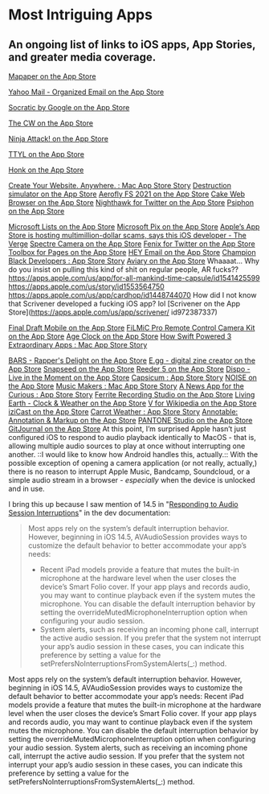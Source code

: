 # Most Intriguing Apps
## An ongoing list of links to iOS apps, App Stories, and greater media coverage.

[‎Mapaper on the App Store](https://apps.apple.com/us/app/mapaper/id1546487705)

[‎Yahoo Mail - Organized Email on the App Store](https://apps.apple.com/us/app/yahoo-mail-organized--email/id577586159)

[‎Socratic by Google on the App Store](https://apps.apple.com/us/app/socratic-by-google/id1014164514)

[‎The CW on the App Store](https://apps.apple.com/us/app/the-cw/id491730359)

[‎Ninja Attack! on the App Store](https://apps.apple.com/us/app/ninja-attack/id1095039966)

[‎TTYL on the App Store](https://apps.apple.com/us/app/ttyl/id1422442907)

[‎Honk on the App Store](https://apps.apple.com/us/app/honk/id1458452703)

[‎Create Your Website. Anywhere. : Mac App Store Story](https://apps.apple.com/us/story/id1548399715)
[‎Destruction simulator on the App Store](https://apps.apple.com/us/app/destruction-simulator/id1532414772)
[‎Aerofly FS 2021 on the App Store](https://apps.apple.com/us/app/aerofly-fs-2021/id1539931689)
[‎Cake Web Browser on the App Store](https://apps.apple.com/us/app/cake-web-browser/id1163553130)
[‎Nighthawk for Twitter on the App Store](https://apps.apple.com/us/app/nighthawk-for-twitter/id1481777438)
[‎Psiphon on the App Store](https://apps.apple.com/us/app/psiphon/id1276263909)

[‎Microsoft Lists on the App Store](https://apps.apple.com/us/app/microsoft-lists/id1530637363)
[‎Microsoft Pix on the App Store](https://apps.apple.com/us/app/microsoft-pix/id1127910488)
[Apple’s App Store is hosting multimillion-dollar scams, says this iOS developer - The Verge](https://www.theverge.com/2021/2/8/22272849/apple-app-store-scams-ios-fraud-reviews-ratings-flicktype)
[‎Spectre Camera on the App Store](https://apps.apple.com/us/app/spectre-camera/id1450074595)
[‎Fenix for Twitter on the App Store](https://apps.apple.com/us/app/fenix-for-twitter/id1437821840)
[‎Toolbox for Pages on the App Store](https://apps.apple.com/us/app/toolbox-for-pages/id595343713)
[‎HEY Email on the App Store](https://apps.apple.com/us/app/hey-email/id1506603805)
[‎Champion Black Developers : App Store Story](https://apps.apple.com/us/story/id1547708486)
[‎Aviary on the App Store](https://apps.apple.com/us/app/aviary/id1522043420)
Whaaaat… Why do you insist on pulling this kind of shit on regular people, AR fucks??
https://apps.apple.com/us/app/for-all-mankind-time-capsule/id1541425599
https://apps.apple.com/us/story/id1553564750
https://apps.apple.com/us/app/cardhop/id1448744070
How did I not know that Scrivener developed a fucking iOS app? lol
[Scrivener on the App Store](https://apps.apple.com/us/app/scrivener/ id972387337)

[‎Final Draft Mobile on the App Store](https://apps.apple.com/us/app/final-draft-mobile/id526135686)
[‎FiLMiC Pro Remote Control Camera Kit on the App Store](https://apps.apple.com/us/app-bundle/filmic-pro-remote-control-camera-kit/id1144188140)
[‎Age Clock on the App Store](https://apps.apple.com/us/app/age-clock/id1152838744)
[‎How Swift Powered 3 Extraordinary Apps : Mac App Store Story](https://apps.apple.com/us/story/id1526895453)

[‎BARS - Rapper's Delight on the App Store](https://apps.apple.com/us/app/bars-rappers-delight/id1521789321)
[‎E.gg - digital zine creator on the App Store](https://apps.apple.com/us/app/e-gg-digital-zine-creator/id1506631189)
[‎Snapseed on the App Store](https://apps.apple.com/us/app/snapseed/id439438619)
[‎Reeder 5 on the App Store](https://apps.apple.com/us/app/reeder-5/id1529445840)
[‎Dispo - Live in the Moment on the App Store](https://apps.apple.com/us/app/dispo-live-in-the-moment/id1491684197)
[‎Capsicum : App Store Story](https://apps.apple.com/us/story/id1550829986)
[‎NOISE on the App Store](https://apps.apple.com/us/app/noise/id1011132019)
[‎Music Makers : Mac App Store Story](https://apps.apple.com/us/story/id1543999208)
[‎A News App for the Curious : App Store Story](https://apps.apple.com/us/story/id1552768993)
[‎Ferrite Recording Studio on the App Store](https://apps.apple.com/us/app/ferrite-recording-studio/id1018780185)
[‎Living Earth - Clock & Weather on the App Store](https://apps.apple.com/us/app/living-earth-clock-weather/id379869627)
[‎V for Wikipedia on the App Store](https://apps.apple.com/us/app/v-for-wikipedia/id993435362)
[‎iziCast on the App Store](https://apps.apple.com/us/app/izicast/id1462571191)
[‎Carrot Weather : App Store Story](https://apps.apple.com/us/story/id1470366384)
[‎Annotable: Annotation & Markup on the App Store](https://apps.apple.com/us/app/annotable-annotation-markup/id1099850421)
[‎PANTONE Studio on the App Store](https://apps.apple.com/us/app/pantone-studio/id329515634)
[‎GitJournal on the App Store](https://apps.apple.com/us/app/gitjournal/id1466519634)
At this point, I’m surprised Apple hasn’t just configured iOS to respond to audio playback identically to MacOS - that is, allowing multiple audio sources to play at once without interrupting one another. ::I would like to know how Android handles this, actually.:: With the possible exception of opening a camera application (or not really, actually,) there is no reason to interrupt Apple Music, Bandcamp, Soundcloud, or a simple audio stream in a browser - *especially* when the device is unlocked and in use.

I bring this up because I saw mention of 14.5 in "[Responding to Audio Session Interruptions](https://developer.apple.com/documentation/avfaudio/avaudiosession/responding_to_audio_session_interruptions)" in the dev documentation:

> Most apps rely on the system’s default interruption behavior. However, beginning in iOS 14.5, AVAudioSession provides ways to customize the default behavior to better accommodate your app’s needs:
> * Recent iPad models provide a feature that mutes the built-in microphone at the hardware level when the user closes the device’s Smart Folio cover. If your app plays and records audio, you may want to continue playback even if the system mutes the microphone. You can disable the default interruption behavior by setting the overrideMutedMicrophoneInterruption option when configuring your audio session.
> * System alerts, such as receiving an incoming phone call, interrupt the active audio session. If you prefer that the system not interrupt your app’s audio session in these cases, you can indicate this preference by setting a value for the setPrefersNoInterruptionsFromSystemAlerts(_:) method.

Most apps rely on the system’s default interruption behavior. However, beginning in iOS 14.5, AVAudioSession provides ways to customize the default behavior to better accommodate your app’s needs:
Recent iPad models provide a feature that mutes the built-in microphone at the hardware level when the user closes the device’s Smart Folio cover. If your app plays and records audio, you may want to continue playback even if the system mutes the microphone. You can disable the default interruption behavior by setting the overrideMutedMicrophoneInterruption option when configuring your audio session.
System alerts, such as receiving an incoming phone call, interrupt the active audio session. If you prefer that the system not interrupt your app’s audio session in these cases, you can indicate this preference by setting a value for the setPrefersNoInterruptionsFromSystemAlerts(_:) method.